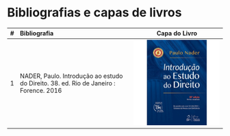 # Bibliografias e capas de livros

|#|Bibliografia|Capa do Livro|
|:---:|:---|:---:|
|1|NADER, Paulo. Introdução ao estudo do Direito. 38. ed. Rio de Janeiro : Forence. 2016|![NADER, Paulo. Introdução ao estudo do Direito. 38. ed. Rio de Janeiro : Forence. 2016](./LIVRO-CAPA-NADER-PAULO-INTRODUCAO-AO-ESTUDO-DO-DIREITO-38-ED.png)|

